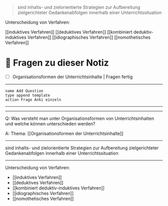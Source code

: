 > sind inhalts- und zielorientierte Strategien zur Aufbereitung zielgerichteter Gedankenabfolgen innerhalb einer Unterrichtssituation

Unterscheidung von Verfahren:

[[induktives Verfahren]]
[[deduktives Verfahren]]
[[kombiniert deduktiv-induktives Verfahren]]
[[idiographisches Verfahren]]
[[nomothetisches Verfahren]]

# 🔎 Fragen zu dieser Notiz

- [ ] Organisationsformen der Unterrichtsinhalte  | Fragen fertig

---

```button
name Add Question
type append template
action Frage Anki einzeln
```
___
---

Q: Was versteht man unter Organisationsformen von Unterrichtsinhalten und welche können unterschieden werden?

A:  Thema: [[Organisationsformen der Unterrichtsinhalte]] 
________
sind inhalts- und zielorientierte Strategien zur Aufbereitung zielgerichteter Gedankenabfolgen innerhalb einer Unterrichtssituation
___
Unterscheidung von Verfahren:
- [[induktives Verfahren]]
- [[deduktives Verfahren]]
- [[kombiniert deduktiv-induktives Verfahren]]
- [[idiographisches Verfahren]]
- [[nomothetisches Verfahren]]
<!--ID: 1711733353484-->









